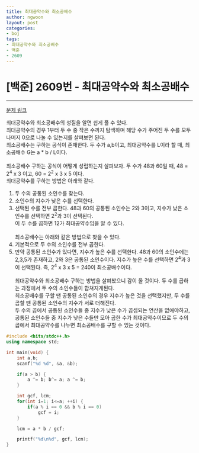 ```yaml
---
title: 최대공약수와 최소공배수
author: ngwoon
layout: post
categories:
- boj
tags:
- 최대공약수와 최소공배수
- 백준
- 2609
---
```


# [백준] 2609번 - 최대공약수와 최소공배수
- - -

[문제 링크](https://www.acmicpc.net/problem/2609)

최대공약수와 최소공배수의 성질을 알면 쉽게 풀 수 있다.<br/>
최대공약수의 경우 1부터 두 수 중 작은 수까지 탐색하며 해당 수가 주어진 두 수를 모두 나머지 0으로 나눌 수 있는지를 살펴보면 된다.<br/>
최소공배수는 구하는 공식이 존재한다. 두 수가 a,b이고, 최대공약수를 L이라 할 때, 최소공배수 G는 a * b / L이다.
<br/><br/>
최소공배수 구하는 공식이 어떻게 성립하는지 살펴보자. 두 수가 48과 60일 때, 48 = 2<sup>4</sup> x 3 이고, 60 = 2<sup>2</sup> x 3 x 5 이다.<br/>
최대공약수를 구하는 방법은 아래와 같다.<br/>
1. 두 수의 공통된 소인수를 찾는다.
2. 소인수의 지수가 낮은 수를 선택한다.
3. 선택된 수를 전부 곱한다.
48과 60의 공통된 소인수는 2와 3이고, 지수가 낮은 소인수를 선택하면 2<sup>2</sup>과 3이 선택된다.<br/>
이 두 수를 곱하면 12가 최대공약수임을 알 수 있다.
<br/><br/>
최소공배수는 아래와 같은 방법으로 찾을 수 있다.
1. 기본적으로 두 수의 소인수를 전부 곱한다.
2. 만약 공통된 소인수가 있다면, 지수가 높은 수를 선택한다.
48과 60의 소인수에는 2,3,5가 존재하고, 2와 3은 공통된 소인수이다. 지수가 높은 수를 선택하면 2<sup>4</sup>과 3이 선택된다.
즉, 2<sup>4</sup> x 3 x 5 = 240이 최소공배수이다.
<br/><br/>
최대공약수와 최소공배수 구하는 방법을 살펴봤으니 감이 올 것이다. 두 수를 곱하는 과정에서 두 수의 소인수들이 합쳐지게된다.<br/>
최소공배수를 구할 땐 공통된 소인수의 경우 지수가 높은 것을 선택했지만, 두 수를 곱할 땐 공통된 소인수의 지수가 서로 더해진다.<br/>
두 수의 곱에서 공통된 소인수들 중 지수가 낮은 수가 곱셈되는 연산을 없애야하고, 공통된 소인수들 중 지수가 낮은 수들만 모아 곱한 수가 최대공약수이므로 두 수의 곱에서 최대공약수를 나누면 최소공배수를 구할 수 있는 것이다.

```cpp
#include <bits/stdc++.h>
using namespace std;

int main(void) {
    int a,b;
    scanf("%d %d", &a, &b);

    if(a > b) {
        a ^= b; b^= a; a ^= b;
    }

    int gcf, lcm;
    for(int i=1; i<=a; ++i) {
        if(a % i == 0 && b % i == 0)
            gcf = i;
    }

    lcm = a * b / gcf;

    printf("%d\n%d", gcf, lcm);
}
```
